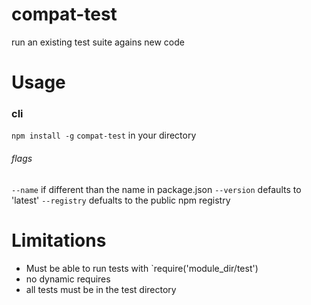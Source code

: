 compat-test
===========

run an existing test suite agains new code

# Usage

### cli
`npm install -g`
`compat-test` in your directory

###### flags
`--name` if different than the name in package.json
`--version` defaults to 'latest'
`--registry` defualts to the public npm registry

# Limitations
* Must be able to run tests with `require('module_dir/test')
* no dynamic requires
* all tests must be in the test directory
